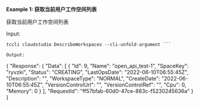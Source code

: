 **Example 1: 获取当前用户工作空间列表**

获取当前用户工作空间列表

Input: 

```
tccli cloudstudio DescribeWorkspaces --cli-unfold-argument ```

Output: 
```
{
    "Response": {
        "Data": [
            {
                "Id": 9,
                "Name": "open_api_test-1",
                "SpaceKey": "ryvzki",
                "Status": "CREATING",
                "LastOpsDate": "2022-06-10T06:55:45Z",
                "Description": "",
                "WorkspaceType": "NORMAL",
                "CreateDate": "2022-06-10T06:55:45Z",
                "VersionControlUrl": "",
                "VersionControlRef": "",
                "Cpu": 0,
                "Memory": 0
            }
        ],
        "RequestId": "ff57bfab-60d0-47ce-883c-f5230245636a"
    }
}
```

